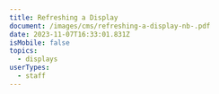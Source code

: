 ```yaml
---
title: Refreshing a Display
document: /images/cms/refreshing-a-display-nb-.pdf
date: 2023-11-07T16:33:01.831Z
isMobile: false
topics:
  - displays
userTypes:
  - staff
---
```

